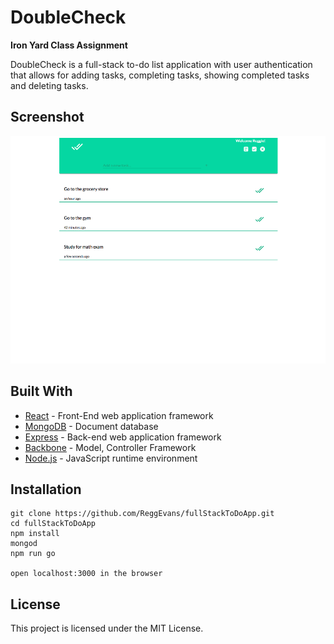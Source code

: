 # DoubleCheck

**Iron Yard Class Assignment**

DoubleCheck is a full-stack to-do list application with user authentication that allows for adding tasks, completing tasks, showing completed tasks and deleting tasks.

## Screenshot
![DoubleCheck Screen Shot](/dist/assets/images/dbl_check_1.png)

## Built With

* [React](https://facebook.github.io/react/) - Front-End web application framework
* [MongoDB](https://www.mongodb.com/what-is-mongodb) - Document database
* [Express](https://expressjs.com/) -  Back-end web application framework
* [Backbone](http://backbonejs.org/) - Model, Controller Framework
* [Node.js](https://facebook.github.io/react/) - JavaScript runtime environment

## Installation
```
git clone https://github.com/ReggEvans/fullStackToDoApp.git
cd fullStackToDoApp
npm install
mongod
npm run go

open localhost:3000 in the browser
```

## License
This project is licensed under the MIT License.